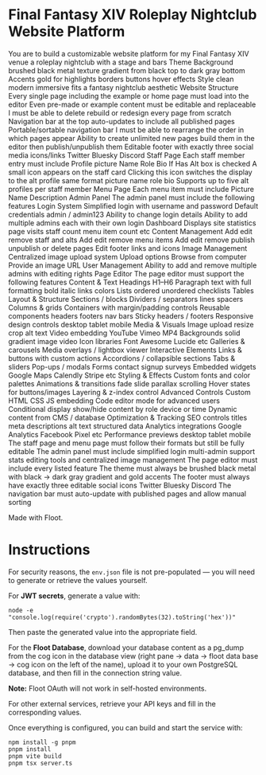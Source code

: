 # Final Fantasy XIV Roleplay Nightclub Website Platform
        
You are to build a customizable website platform for my Final Fantasy XIV venue a roleplay nightclub with a stage and bars
Theme 
Background brushed black metal texture gradient from black top to dark gray bottom
Accents gold for highlights borders buttons hover effects
Style clean modern immersive fits a fantasy nightclub aesthetic
Website Structure 
Every single page including the example or home page must load into the editor
Even pre-made or example content must be editable and replaceable
I must be able to delete rebuild or redesign every page from scratch
Navigation bar at the top auto-updates to include all published pages
Portable/sortable navigation bar I must be able to rearrange the order in which pages appear
Ability to create unlimited new pages build them in the editor then publish/unpublish them
Editable footer with exactly three social media icons/links Twitter Bluesky Discord
Staff Page 
Each staff member entry must include 
Profile picture
Name
Role
Bio
If Has Alt box is checked 
A small icon appears on the staff card
Clicking this icon switches the display to the alt profile same format picture name role bio
Supports up to five alt profiles per staff member
Menu Page 
Each menu item must include 
Picture
Name
Description
Admin Panel 
The admin panel must include the following features 
Login System 
Simplified login with username and password
Default credentials admin / admin123
Ability to change login details
Ability to add multiple admins each with their own login
Dashboard 
Displays site statistics page visits staff count menu item count etc
Content Management 
Add edit remove staff and alts
Add edit remove menu items
Add edit remove publish unpublish or delete pages
Edit footer links and icons
Image Management 
Centralized image upload system
Upload options 
Browse from computer
Provide an image URL
User Management 
Ability to add and remove multiple admins with editing rights
Page Editor 
The page editor must support the following features 
Content & Text 
Headings H1–H6
Paragraph text with full formatting bold italic links colors
Lists ordered unordered checklists
Tables
Layout & Structure 
Sections / blocks
Dividers / separators lines spacers
Columns & grids
Containers with margin/padding controls
Reusable components headers footers nav bars
Sticky headers / footers
Responsive design controls desktop tablet mobile
Media & Visuals 
Image upload resize crop alt text
Video embedding YouTube Vimeo MP4
Backgrounds solid gradient image video
Icon libraries Font Awesome Lucide etc
Galleries & carousels
Media overlays / lightbox viewer
Interactive Elements 
Links & buttons with custom actions
Accordions / collapsible sections
Tabs & sliders
Pop-ups / modals
Forms contact signup surveys
Embedded widgets Google Maps Calendly Stripe etc
Styling & Effects 
Custom fonts and color palettes
Animations & transitions fade slide parallax scrolling
Hover states for buttons/images
Layering & z-index control
Advanced Controls 
Custom HTML CSS JS embedding
Code editor mode for advanced users
Conditional display show/hide content by role device or time
Dynamic content from CMS / database
Optimization & Tracking 
SEO controls titles meta descriptions alt text structured data
Analytics integrations Google Analytics Facebook Pixel etc
Performance previews desktop tablet mobile 
The staff page and menu page must follow their formats but still be fully editable
The admin panel must include simplified login multi-admin support stats editing tools and centralized image management
The page editor must include every listed feature 
The theme must always be brushed black metal with black → dark gray gradient and gold accents
The footer must always have exactly three editable social icons Twitter Bluesky Discord
The navigation bar must auto-update with published pages and allow manual sorting

Made with Floot.

# Instructions

For security reasons, the `env.json` file is not pre-populated — you will need to generate or retrieve the values yourself.  

For **JWT secrets**, generate a value with:  

```
node -e "console.log(require('crypto').randomBytes(32).toString('hex'))"
```

Then paste the generated value into the appropriate field.  

For the **Floot Database**, download your database content as a pg_dump from the cog icon in the database view (right pane -> data -> floot data base -> cog icon on the left of the name), upload it to your own PostgreSQL database, and then fill in the connection string value.  

**Note:** Floot OAuth will not work in self-hosted environments.  

For other external services, retrieve your API keys and fill in the corresponding values.  

Once everything is configured, you can build and start the service with:  

```
npm install -g pnpm
pnpm install
pnpm vite build
pnpm tsx server.ts
```

